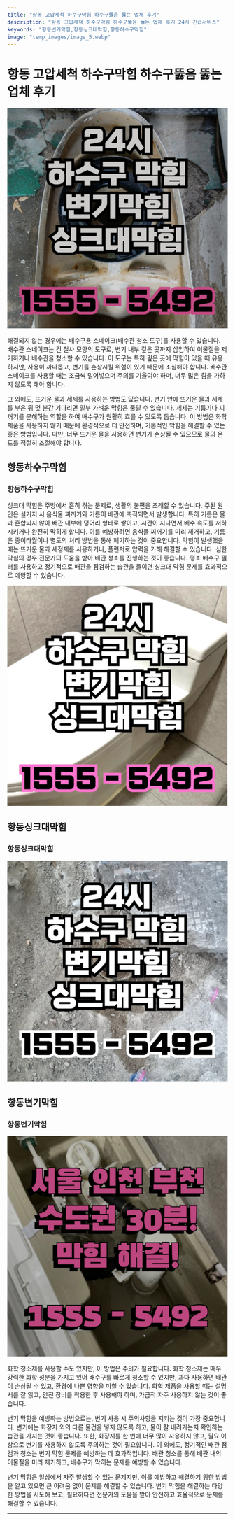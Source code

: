 ```yaml
---
title: "항동 고압세척 하수구막힘 하수구뚫음 뚫는 업체 후기"
description: "항동 고압세척 하수구막힘 하수구뚫음 뚫는 업체 후기 24시 긴급서비스"
keywords: "항동변기막힘,항동싱크대막힘,항동하수구막힘"
image: "temp_images/image_5.webp"
---
```


# 항동 고압세척 하수구막힘 하수구뚫음 뚫는 업체 후기

![항동하수구막힘](temp_images/image_7.webp) 

해결되지 않는 경우에는 배수구용 스네이크(배수관 청소 도구)를 사용할 수 있습니다. 배수관 스네이크는 긴 철사 모양의 도구로, 변기 내부 깊은 곳까지 삽입하여 이물질을 제거하거나 배수관을 청소할 수 있습니다. 이 도구는 특히 깊은 곳에 막힘이 있을 때 유용하지만, 사용이 까다롭고, 변기를 손상시킬 위험이 있기 때문에 조심해야 합니다. 배수관 스네이크를 사용할 때는 조금씩 밀어넣으며 주의를 기울여야 하며, 너무 많은 힘을 가하지 않도록 해야 합니다.

그 외에도, 뜨거운 물과 세제를 사용하는 방법도 있습니다. 변기 안에 뜨거운 물과 세제를 부은 뒤 몇 분간 기다리면 일부 가벼운 막힘은 풀릴 수 있습니다. 세제는 기름기나 찌꺼기를 분해하는 역할을 하여 배수구가 원활히 흐를 수 있도록 돕습니다. 이 방법은 화학제품을 사용하지 않기 때문에 환경적으로 더 안전하며, 기본적인 막힘을 해결할 수 있는 좋은 방법입니다. 다만, 너무 뜨거운 물을 사용하면 변기가 손상될 수 있으므로 물의 온도를 적절히 조절해야 합니다.


## 항동하수구막힘

### 항동하수구막힘

싱크대 막힘은 주방에서 흔히 겪는 문제로, 생활의 불편을 초래할 수 있습니다. 주된 원인은 설거지 시 음식물 찌꺼기와 기름이 배관에 축적되면서 발생합니다. 특히 기름은 물과 혼합되지 않아 배관 내부에 덩어리 형태로 쌓이고, 시간이 지나면서 배수 속도를 저하시키거나 완전히 막히게 합니다. 이를 예방하려면 음식물 찌꺼기를 미리 제거하고, 기름은 종이타월이나 별도의 처리 방법을 통해 폐기하는 것이 중요합니다. 막힘이 발생했을 때는 뜨거운 물과 세정제를 사용하거나, 플런저로 압력을 가해 해결할 수 있습니다. 심한 막힘의 경우 전문가의 도움을 받아 배관 청소를 진행하는 것이 좋습니다. 평소 배수구 필터를 사용하고 정기적으로 배관을 점검하는 습관을 들이면 싱크대 막힘 문제를 효과적으로 예방할 수 있습니다.

![항동하수구막힘](temp_images/image_3.webp) 



## 항동싱크대막힘

### 항동싱크대막힘

![항동싱크대막힘](temp_images/image_8.webp) 



## 항동변기막힘

### 항동변기막힘

![항동변기막힘](temp_images/image_4.webp) 

  화학 청소제를 사용할 수도 있지만, 이 방법은 주의가 필요합니다. 화학 청소제는 매우 강력한 화학 성분을 가지고 있어 배수구를 빠르게 청소할 수 있지만, 과다 사용하면 배관이 손상될 수 있고, 환경에 나쁜 영향을 미칠 수 있습니다. 화학 제품을 사용할 때는 설명서를 잘 읽고, 안전 장비를 착용한 후 사용해야 하며, 가급적 자주 사용하지 않는 것이 좋습니다.

변기 막힘을 예방하는 방법으로는, 변기 사용 시 주의사항을 지키는 것이 가장 중요합니다. 변기에는 화장지 외의 다른 물건을 넣지 않도록 하고, 물이 잘 내려가는지 확인하는 습관을 가지는 것이 좋습니다. 또한, 화장지를 한 번에 너무 많이 사용하지 않고, 필요 이상으로 변기를 사용하지 않도록 주의하는 것이 필요합니다. 이 외에도, 정기적인 배관 점검과 청소는 변기 막힘 문제를 예방하는 데 효과적입니다. 배관 청소를 통해 배관 내의 이물질을 미리 제거하고, 배수구가 막히는 문제를 예방할 수 있습니다.

변기 막힘은 일상에서 자주 발생할 수 있는 문제지만, 이를 예방하고 해결하기 위한 방법을 알고 있으면 큰 어려움 없이 문제를 해결할 수 있습니다. 변기 막힘을 해결하는 다양한 방법을 시도해 보고, 필요하다면 전문가의 도움을 받아 안전하고 효율적으로 문제를 해결할 수 있습니다.

---

